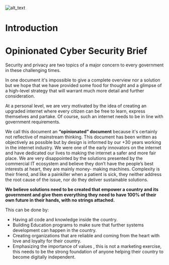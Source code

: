 ![alt_text](cyberpandemic/img/ghost_hacker.png)

# Introduction

# **Opinionated Cyber Security Brief**

Security and privacy are two topics of a major concern to every government in these challenging times. 

In one document it's impossible to give a complete overview nor a solution but we hope that we have provided some food for thought and a glimpse of a high-level strategy that will warrant much more detail and further consideration.

At a personal level, we are very motivated by the idea of creating an upgraded internet where every citizen can be free to learn, express themselves and partake. Of course, such an internet needs to be in line with government requirements.

We call this document an **“opinionated” document** because it's certainly not reflective of mainstream thinking. This document has been written as objectively as possible but by design is informed by our +30 years working in the internet industry. We were one of the early innovators on the internet and have dedicated our lives to making the internet a safer and more fair place. We are very disappointed by the solutions presented by the commercial IT ecosystem and believe they don’t have the people’s best interests at heart, they are mainly money- making machines. Complexity is their friend, and like a painkiller when a patient is sick, they neither address the root cause of the issue, nor do they deliver sustainable solutions.

**We believe solutions need to be created that empower a country and its government and give them everything they need to have 100% of their own future in their hands, with no strings attached.**

This can be done by:

- Having all code and knowledge inside the country.
- Building Education programs to make sure that further systems development can happen in the country.
- Creating organizations that are reliable and coming from the heart with love and loyalty for their country.
- Emphasizing the importance of values , this is not a marketing exercise, this needs to be the strong foundation of anyone helping their country to become digitally independent.




